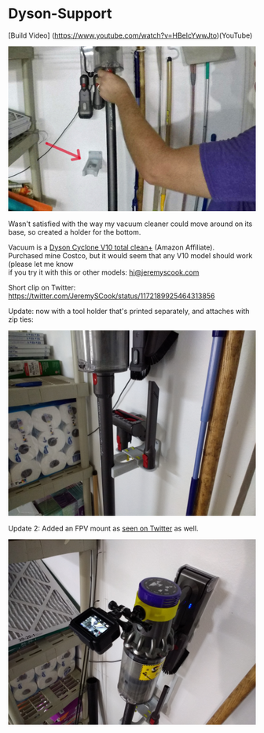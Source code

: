 # Dyson-Support

[Build Video] (https://www.youtube.com/watch?v=HBelcYwwJto)(YouTube)

![image](Dyson-crop.jpg)

Wasn't satisfied with the way my vacuum cleaner could move around on its base, so created a holder for the bottom.

Vacuum is a [Dyson Cyclone V10 total clean+](https://amzn.to/2sMd589) (Amazon Affiliate).  
Purchased mine Costco, but it would seem that any V10 model should work (please let me know  
if you try it with this or other models: hi@jeremyscook.com

Short clip on Twitter: https://twitter.com/JeremySCook/status/1172189925464313856

Update: now with a tool holder that's printed separately, and attaches with zip ties:

![image](wtools.jpg)

Update 2: Added an FPV mount as [seen on Twitter](https://twitter.com/JeremySCook/status/1202614988210417670) as well.

![image](dysonfpv.jpg)
